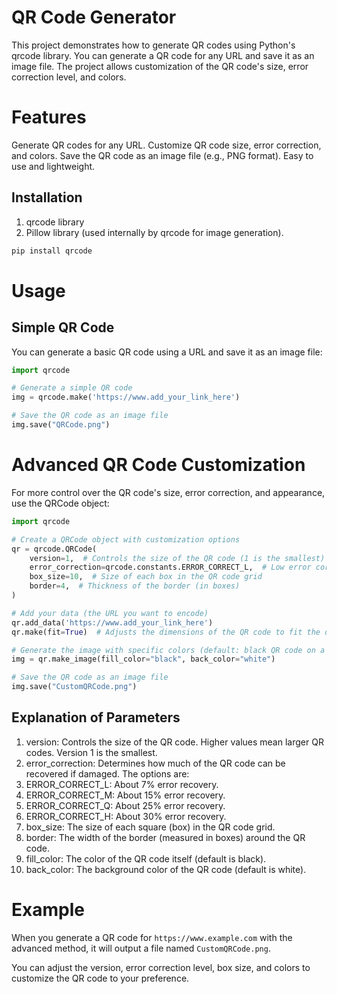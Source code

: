 # QR Code Generator

This project demonstrates how to generate QR codes using Python's qrcode library. You can generate a QR code for any URL and save it as an image file. The project allows customization of the QR code's size, error correction level, and colors.


# Features
Generate QR codes for any URL.
Customize QR code size, error correction, and colors.
Save the QR code as an image file (e.g., PNG format).
Easy to use and lightweight.

## Installation


1. qrcode library
2. Pillow library (used internally by qrcode for image generation).

```bash
pip install qrcode
```

# Usage
## Simple QR Code
You can generate a basic QR code using a URL and save it as an image file:

```python
import qrcode

# Generate a simple QR code
img = qrcode.make('https://www.add_your_link_here')

# Save the QR code as an image file
img.save("QRCode.png")
```

# Advanced QR Code Customization
For more control over the QR code's size, error correction, and appearance, use the QRCode object:

```python
import qrcode

# Create a QRCode object with customization options
qr = qrcode.QRCode(
    version=1,  # Controls the size of the QR code (1 is the smallest)
    error_correction=qrcode.constants.ERROR_CORRECT_L,  # Low error correction (7% of data can be restored)
    box_size=10,  # Size of each box in the QR code grid
    border=4,  # Thickness of the border (in boxes)
)

# Add your data (the URL you want to encode)
qr.add_data('https://www.add_your_link_here')
qr.make(fit=True)  # Adjusts the dimensions of the QR code to fit the data

# Generate the image with specific colors (default: black QR code on a white background)
img = qr.make_image(fill_color="black", back_color="white")

# Save the QR code as an image file
img.save("CustomQRCode.png")

```

## Explanation of Parameters

1. version: Controls the size of the QR code. Higher values mean larger QR codes. Version 1 is the smallest.
2. error_correction: Determines how much of the QR code can be recovered if damaged. The options are:
3. ERROR_CORRECT_L: About 7% error recovery.
4. ERROR_CORRECT_M: About 15% error recovery.
5. ERROR_CORRECT_Q: About 25% error recovery.
6. ERROR_CORRECT_H: About 30% error recovery.
7. box_size: The size of each square (box) in the QR code grid.
8. border: The width of the border (measured in boxes) around the QR code.
9. fill_color: The color of the QR code itself (default is black).
10. back_color: The background color of the QR code (default is white).

# Example
When you generate a QR code for ```https://www.example.com``` with the advanced method, it will output a file named ```CustomQRCode.png```.

You can adjust the version, error correction level, box size, and colors to customize the QR code to your preference.
